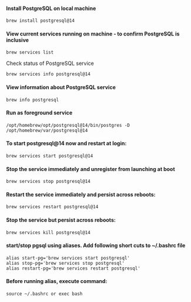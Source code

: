 #### Install PostgreSQL on local machine

```
brew install postgresql@14
```

#### View current services running on machine - to confirm PostgreSQL is inclusive
```
brew services list
```

Check status of PostgreSQL service
```
brew services info postgresql@14
```

#### View information about PostgreSQL service
```
brew info postgresql
```

#### Run as foreground service
```
/opt/homebrew/opt/postgresql@14/bin/postgres -D /opt/homebrew/var/postgresql@14
```

#### To start postgresql@14 now and restart at login:
```
brew services start postgresql@14
```

#### Stop the service immediately and unregister from launching at boot 
```
brew services stop postgresql@14
```

####  Restart the service immediately and persist across reboots:
```
brew services restart postgresql@14
```

#### Stop the service but persist across reboots:
```
brew services kill postgresql@14
```

#### start/stop pgsql using aliases. Add following short cuts to ~/.bashrc file
```
alias start-pg='brew services start postgresql'
alias stop-pg='brew services stop postgresql'
alias restart-pg='brew services restart postgresql'
```

#### Before running alias, execute command:
```
source ~/.bashrc or exec bash
```
